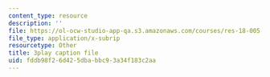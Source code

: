 ```yaml
---
content_type: resource
description: ''
file: https://ol-ocw-studio-app-qa.s3.amazonaws.com/courses/res-18-005-highlights-of-calculus-spring-2010/fddb98f26d425dbabbc93a34f183c2aa_5ZpqI8zz1HM.vtt
file_type: application/x-subrip
resourcetype: Other
title: 3play caption file
uid: fddb98f2-6d42-5dba-bbc9-3a34f183c2aa
---
```


